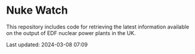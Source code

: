 # Nuke Watch

This repository includes code for retrieving the latest information available on the output of EDF nuclear power plants in the UK.

Last updated: 2024-03-08 07:09